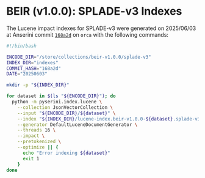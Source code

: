 # BEIR (v1.0.0): SPLADE-v3 Indexes

The Lucene impact indexes for SPLADE-v3 were generated on 2025/06/03 at Anserini commit [`168a2d`](https://github.com/castorini/anserini/commit/168a2dfd31a9fc2c90003e70b4fba8d7c68ebef8) on `orca` with the following commands:

```bash
#!/bin/bash

ENCODE_DIR="/store/collections/beir-v1.0.0/splade-v3"
INDEX_DIR="indexes"
COMMIT_HASH="168a2d"
DATE="20250603"

mkdir -p "${INDEX_DIR}"

for dataset in $(ls "${ENCODE_DIR}"); do
  python -m pyserini.index.lucene \
    --collection JsonVectorCollection \
    --input "${ENCODE_DIR}/${dataset}" \
    --index "${INDEX_DIR}/lucene-index.beir-v1.0.0-${dataset}.splade-v3.${DATE}.${COMMIT_HASH}" \
    --generator DefaultLuceneDocumentGenerator \
    --threads 16 \
    --impact \
    --pretokenized \
    --optimize || {
      echo "Error indexing ${dataset}"
      exit 1
    }
done
```
